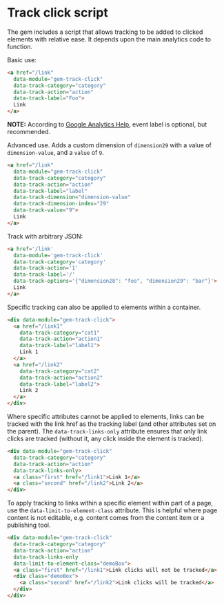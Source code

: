 # Track click script

The gem includes a script that allows tracking to be added to clicked elements with relative ease. It depends upon the main analytics code to function.

Basic use:

```html
<a href="/link"
  data-module="gem-track-click"
  data-track-category="category"
  data-track-action="action"
  data-track-label="Foo">
  Link
</a>
```

**NOTE:**  According to [Google Analytics Help](https://support.google.com/analytics/answer/1033068), event label is optional, but recommended.

Advanced use. Adds a custom dimension of `dimension29` with a value of `dimension-value`, and a `value` of `9`.

```html
<a href="/link"
  data-module="gem-track-click"
  data-track-category="category"
  data-track-action="action"
  data-track-label="label"
  data-track-dimension="dimension-value"
  data-track-dimension-index="29"
  data-track-value="9">
  Link
</a>
```

Track with arbitrary JSON:

```html
<a href='/link'
  data-module='gem-track-click'
  data-track-category='category'
  data-track-action='1'
  data-track-label='/'
  data-track-options='{"dimension28": "foo", "dimension29": "bar"}'>
  Link
</a>
```

Specific tracking can also be applied to elements within a container.

```html
<div data-module="gem-track-click">
  <a href="/link1"
    data-track-category="cat1"
    data-track-action="action1"
    data-track-label="label1">
    Link 1
  </a>
  <a href="/link2"
    data-track-category="cat2"
    data-track-action="action2"
    data-track-label="label2">
    Link 2
  </a>
</div>
```

Where specific attributes cannot be applied to elements, links can be tracked with the link href as the tracking label (and other attributes set on the parent). The `data-track-links-only` attribute ensures that only link clicks are tracked (without it, any click inside the element is tracked).

```html
<div data-module="gem-track-click"
  data-track-category="category"
  data-track-action="action"
  data-track-links-only>
  <a class="first" href="/link1">Link 1</a>
  <a class="second" href="/link2">Link 2</a>
</div>
```

To apply tracking to links within a specific element within part of a page, use the `data-limit-to-element-class` attribute. This is helpful where page content is not editable, e.g. content comes from the content item or a publishing tool.

```html
<div data-module="gem-track-click"
  data-track-category="category"
  data-track-action="action"
  data-track-links-only
  data-limit-to-element-class="demoBox">
  <a class="first" href="/link1">Link clicks will not be tracked</a>
  <div class="demoBox">
    <a class="second" href="/link2">Link clicks will be tracked</a>
  </div>
</div>
```
